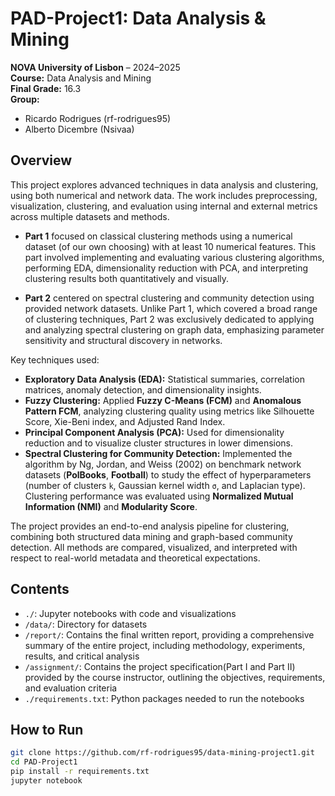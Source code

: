 # PAD-Project1: Data Analysis & Mining  
**NOVA University of Lisbon** – 2024–2025  
**Course:** Data Analysis and Mining  
**Final Grade:** 16.3  
**Group:** 
  - Ricardo Rodrigues (rf-rodrigues95)
  - Alberto Dicembre (Nsivaa)

## Overview

This project explores advanced techniques in data analysis and clustering, using both numerical and network data. The work includes preprocessing, visualization, clustering, and evaluation using internal and external metrics across multiple datasets and methods.

- **Part 1** focused on classical clustering methods using a numerical dataset (of our own choosing) with at least 10 numerical features. This part involved implementing and evaluating various clustering algorithms, performing EDA, dimensionality reduction with PCA, and interpreting clustering results both quantitatively and visually.

- **Part 2** centered on spectral clustering and community detection using provided network datasets. Unlike Part 1, which covered a broad range of clustering techniques, Part 2 was exclusively dedicated to applying and analyzing spectral clustering on graph data, emphasizing parameter sensitivity and structural discovery in networks.

Key techniques used:

- **Exploratory Data Analysis (EDA):** Statistical summaries, correlation matrices, anomaly detection, and dimensionality insights.
- **Fuzzy Clustering:** Applied **Fuzzy C-Means (FCM)** and **Anomalous Pattern FCM**, analyzing clustering quality using metrics like Silhouette Score, Xie-Beni index, and Adjusted Rand Index.
- **Principal Component Analysis (PCA):** Used for dimensionality reduction and to visualize cluster structures in lower dimensions.
- **Spectral Clustering for Community Detection:** Implemented the algorithm by Ng, Jordan, and Weiss (2002) on benchmark network datasets (**PolBooks**, **Football**) to study the effect of hyperparameters (number of clusters `k`, Gaussian kernel width `σ`, and Laplacian type). Clustering performance was evaluated using **Normalized Mutual Information (NMI)** and **Modularity Score**.

The project provides an end-to-end analysis pipeline for clustering, combining both structured data mining and graph-based community detection. All methods are compared, visualized, and interpreted with respect to real-world metadata and theoretical expectations.

## Contents

- `./`: Jupyter notebooks with code and visualizations  
- `/data/`: Directory for datasets
- `/report/`: Contains the final written report, providing a comprehensive summary of the entire project, including methodology, experiments, results, and critical analysis
- `/assignment/`: Contains the project specification(Part I and Part II) provided by the course instructor, outlining the objectives, requirements, and evaluation criteria
- `./requirements.txt`: Python packages needed to run the notebooks

## How to Run

```bash
git clone https://github.com/rf-rodrigues95/data-mining-project1.git
cd PAD-Project1
pip install -r requirements.txt
jupyter notebook
